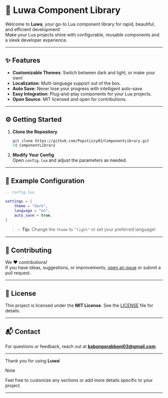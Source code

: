 # 🌟 Luwa Component Library

Welcome to **Luwa**, your go-to Lua component library for rapid, beautiful, and efficient development!  
Make your Lua projects shine with configurable, reusable components and a sleek developer experience.

---

## ✨ Features

- **Customizable Themes**: Switch between dark and light, or make your own!
- **Localization**: Multi-language support out of the box.
- **Auto Save**: Never lose your progress with intelligent auto-save.
- **Easy Integration**: Plug-and-play components for your Lua projects.
- **Open Source**: MIT licensed and open for contributions.

---

## ⚙️ Getting Started

1. **Clone the Repository**
   ```bash
   git clone https://github.com/Popstizzy03/ComponentLibrary.git
   cd ComponentLibrary
   ```

2. **Modify Your Config**  
   Open `config.lua` and adjust the parameters as needed.

---

## 📝 Example Configuration

```lua
-- config.lua

settings = {
    theme = "dark",
    language = "en",
    auto_save = true,
}
```
> 💡 **Tip:** Change the `theme` to `"light"` or set your preferred language!

---

## 🤝 Contributing

We ❤️ contributions!  
If you have ideas, suggestions, or improvements, [open an issue](https://github.com/Popstizzy03/ComponentLibrary/issues) or submit a pull request.

---

## 📄 License

This project is licensed under the **MIT License**. See the [LICENSE](LICENSE) file for details.

---

## 📬 Contact

For questions or feedback, reach out at **kabongorabboni03@gmail.com**.

---

Thank you for using **Luwa**!  
> [!NOTE]
> Feel free to customize any sections or add more details specific to your project.

---
